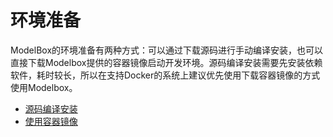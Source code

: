 # 环境准备

  ModelBox的环境准备有两种方式：可以通过下载源码进行手动编译安装，也可以直接下载Modelbox提供的容器镜像启动开发环境。源码编译安装需要先安装依赖软件，耗时较长，所以在支持Docker的系统上建议优先使用下载容器镜像的方式使用Modelbox。

* [源码编译安装](./compile.md)
* [使用容器镜像](./container-usage.md)
